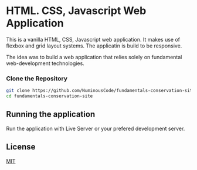# HTML. CSS, Javascript Web Application

This is a vanilla HTML, CSS, Javascript web application. It makes use of flexbox and grid layout systems. The applicatin is build to be responsive. 

The idea was to build a web application that relies solely on fundamental web-development technologies. 

### Clone the Repository

```bash
git clone https://github.com/NuminousCode/fundamentals-conservation-site.git
cd fundamentals-conservation-site
```

## Running the application
Run the application with Live Server or your prefered development server.

## License

[MIT](https://choosealicense.com/licenses/mit/)